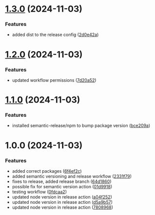 # [1.3.0](https://github.com/Sxmmm/test-package/compare/v1.2.0...v1.3.0) (2024-11-03)


### Features

* added dist to the release config ([2d0e42a](https://github.com/Sxmmm/test-package/commit/2d0e42a24f5a1d3457fb4c66f6982da012906109))

# [1.2.0](https://github.com/Sxmmm/test-package/compare/v1.1.0...v1.2.0) (2024-11-03)


### Features

* updated workflow permissions ([7d20a52](https://github.com/Sxmmm/test-package/commit/7d20a526b9a18d4c9c99d78a9a4002fbdf5f6a14))

# [1.1.0](https://github.com/Sxmmm/test-package/compare/v1.0.0...v1.1.0) (2024-11-03)


### Features

* installed semantic-release/npm to bump package version ([bce209a](https://github.com/Sxmmm/test-package/commit/bce209aa63c9d70923b59f35b6b01058762064d9))

# 1.0.0 (2024-11-03)


### Features

* added correct packages ([6f4ef2c](https://github.com/Sxmmm/test-package/commit/6f4ef2c0a96fefb5cd5ad37d1c9c6d2c69ad0a45))
* added semantic versioning and release workflow ([2331f79](https://github.com/Sxmmm/test-package/commit/2331f79be48e8a33a90aa6dca4b2c2e124da643f))
* fixes to release, added release branch ([64d1860](https://github.com/Sxmmm/test-package/commit/64d1860a7bf5b984532ad868e6962709c6e8b00e))
* possible fix for semantic version action ([01d9918](https://github.com/Sxmmm/test-package/commit/01d99183744decb580f512a841a6abc67c11a881))
* testing workflow ([0fdcaa2](https://github.com/Sxmmm/test-package/commit/0fdcaa2b5e49f365189ac6b583c8a7db5715e3fa))
* updated node version in release action ([a04f252](https://github.com/Sxmmm/test-package/commit/a04f2524be303258a14df99603393b51aa1c7fac))
* updated node version in release action ([d5a9b57](https://github.com/Sxmmm/test-package/commit/d5a9b577b0b755e3179785892bfc7bcbef84ebf5))
* updated node version in release action ([7808968](https://github.com/Sxmmm/test-package/commit/78089680e644cf74c17fac8664d774f0eecfb8ce))
